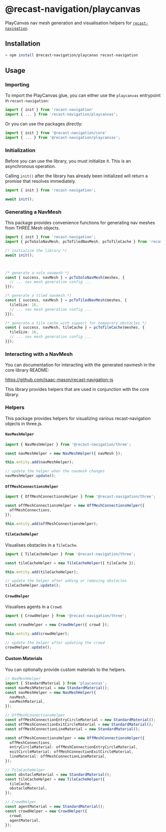 # @recast-navigation/playcanvas

PlayCanvas nav mesh generation and visualisation helpers for [`recast-navigation`](https://github.com/isaac-mason/recast-navigation-js/tree/main/packages/recast-navigation).

## Installation

```bash
> npm install @recast-navigation/playcanas recast-navigation
```

## Usage

### Importing

To import the PlayCanvas glue, you can either use the `playcanvas` entrypoint in `recast-navigation`:

```ts
import { init } from 'recast-navigation'
import { ... } from 'recast-navigation/playcanvas';
```

Or you can use the packages directly:

```ts
import { init } from '@recast-navigation/core'
import { ... } from '@recast-navigation/playcanvas';
```

### Initialization

Before you can use the library, you must initialize it. This is an asynchronous operation.

Calling `init()` after the library has already been initialized will return a promise that resolves immediately.

```ts
import { init } from 'recast-navigation';

await init();
```

### Generating a NavMesh

This package provides convenience functions for generating nav meshes from THREE.Mesh objects.

```ts
import { init } from 'recast-navigation';
import { pcToSoloNavMesh, pcToTiledNavMesh, pcToTileCache } from 'recast-navigation/playcanvas';

/* initialize the library */
await init();



/* generate a solo navmesh */
const { success, navMesh } = pcToSoloNavMesh(meshes, {
  // ... nav mesh generation config ...
}});

/* generate a tiled navmesh */
const { success, navMesh } = pcToTiledNavMesh(meshes, {
  tileSize: 16,
  // ... nav mesh generation config ...
}});

/* generate a tile cache with support for temporary obstacles */
const { success, navMesh, tileCache } = pcToTileCache(meshes, {
  tileSize: 16,
  // ... nav mesh generation config ...
}});
```

### Interacting with a NavMesh

You can documentation for interacting with the generated navmesh in the core library README:

https://github.com/isaac-mason/recast-navigation-js

This library provides helpers that are used in conjunction with the core library.


### Helpers

This package provides helpers for visualizing various recast-navigation objects in three.js.

#### `NavMeshHelper`

```ts
import { NavMeshHelper } from '@recast-navigation/three';

const navMeshHelper = new NavMeshHelper({ navMesh });

this.entity.add(navMeshHelper);

// update the helper when the navmesh changes
navMeshHelper.update();
```

#### `OffMeshConnectionsHelper`

```ts
import { OffMeshConnectionsHelper } from '@recast-navigation/three';

const offMeshConnectionsHelper = new OffMeshConnectionsHelper({
  offMeshConnections,
});

this.entity.add(offMeshConnectionsHelper);
```

#### `TileCacheHelper`

Visualises obstacles in a `TileCache`.

```ts
import { TileCacheHelper } from '@recast-navigation/three';

const tileCacheHelper = new TileCacheHelper({ tileCache });

this.entity.add(tileCacheHelper);

// update the helper after adding or removing obstacles
tileCacheHelper.update();
```

#### `CrowdHelper`

Visualises agents in a `Crowd`.

```ts
import { CrowdHelper } from '@recast-navigation/three';

const crowdHelper = new CrowdHelper({ crowd });

this.entity.add(crowdHelper);

// update the helper after updating the crowd
crowdHelper.update();
```

#### Custom Materials

You can optionally provide custom materials to the helpers.

```ts
// NavMeshHelper
import { StandardMaterial } from 'playcanvas';
const navMeshMaterial = new StandardMaterial();
const navMeshHelper = new NavMeshHelper({
  navMesh,
  navMeshMaterial,
});

// OffMeshConnectionsHelper
const offMeshConnectionEntryCircleMaterial = new StandardMaterial();
const offMeshConnectionExitCircleMaterial = new StandardMaterial();
const offMeshConnectionLineMaterial = new StandardMaterial();

const offMeshConnectionsHelper = new OffMeshConnectionsHelper({
  offMeshConnections,
  entryCircleMaterial: offMeshConnectionEntryCircleMaterial,
  exitCircleMaterial: offMeshConnectionExitCircleMaterial,
  lineMaterial: offMeshConnectionLineMaterial,
});

// TileCacheHelper
const obstacleMaterial = new StandardMaterial();
const tileCacheHelper = new TileCacheHelper({
  tileCache,
  obstacleMaterial,
});

// CrowdHelper
const agentMaterial = new StandardMaterial();
const crowdHelper = new CrowdHelper({
  crowd,
  agentMaterial,
});
```

